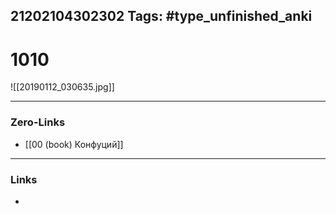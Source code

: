 21202104302302
Tags: #type_unfinished_anki 
---
# 1010

![[20190112_030635.jpg]]

---
### Zero-Links
- [[00 (book) Конфуций]]
---
### Links
-